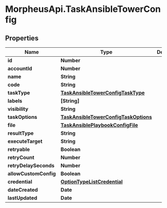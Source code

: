 # MorpheusApi.TaskAnsibleTowerConfig

## Properties

Name | Type | Description | Notes
------------ | ------------- | ------------- | -------------
**id** | **Number** |  | [optional] 
**accountId** | **Number** |  | [optional] 
**name** | **String** |  | [optional] 
**code** | **String** |  | [optional] 
**taskType** | [**TaskAnsibleTowerConfigTaskType**](TaskAnsibleTowerConfigTaskType.md) |  | [optional] 
**labels** | **[String]** |  | [optional] 
**visibility** | **String** |  | [optional] 
**taskOptions** | [**TaskAnsibleTowerConfigTaskOptions**](TaskAnsibleTowerConfigTaskOptions.md) |  | [optional] 
**file** | [**TaskAnsiblePlaybookConfigFile**](TaskAnsiblePlaybookConfigFile.md) |  | [optional] 
**resultType** | **String** |  | [optional] 
**executeTarget** | **String** |  | [optional] 
**retryable** | **Boolean** |  | [optional] 
**retryCount** | **Number** |  | [optional] 
**retryDelaySeconds** | **Number** |  | [optional] 
**allowCustomConfig** | **Boolean** |  | [optional] 
**credential** | [**OptionTypeListCredential**](OptionTypeListCredential.md) |  | [optional] 
**dateCreated** | **Date** |  | [optional] 
**lastUpdated** | **Date** |  | [optional] 


